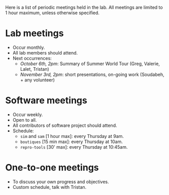 Here is a list of periodic meetings held in the lab. All meetings are
limited to 1 hour maximum, unless otherwise specified. 

# Lab meetings

* Occur monthly.
* All lab members should attend.
* Next occurrences:
   * *October 6th, 2pm*: Summary of Summer World Tour (Greg, Valerie, Lalet, Tristan)
   * *November 3rd, 2pm*: short presentations, on-going work (Soudabeh, + any volunteer)

# Software meetings

* Occur weekly.
* Open to all.
* All contributors of software project should attend. 
* Schedule:
  * `sim` and `sam` [1 hour max]: every Thursday at 9am.
  * `boutiques` [15 min max]: every Thursday at 10am.
  * `repro-tools` [30' max]: every Thursday at 10:45am. 

# One-to-one meetings

* To discuss your own progress and objectives.
* Custom schedule, talk with Tristan. 
